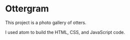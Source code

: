# Ottergram

This project is a photo gallery of otters. 

I used atom to build the HTML, CSS, and JavaScript code. 
